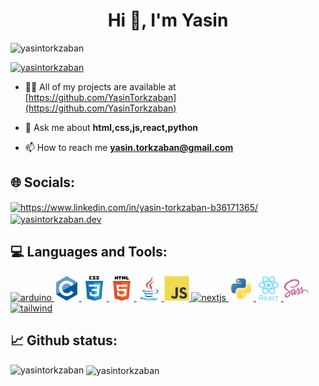 <h1 align="center">Hi 👋, I'm Yasin</h1>
<p align="left"> <img src="https://komarev.com/ghpvc/?username=yasintorkzaban&label=Profile%20views&color=0e75b6&style=flat" alt="yasintorkzaban" /> </p>

<p align="left"> <a href="https://github.com/ryo-ma/github-profile-trophy"><img src="https://github-profile-trophy.vercel.app/?username=yasintorkzaban" alt="yasintorkzaban" /></a> </p>

- 👨‍💻 All of my projects are available at [https://github.com/YasinTorkzaban](https://github.com/YasinTorkzaban)

- 💬 Ask me about **html,css,js,react,python**

- 📫 How to reach me **yasin.torkzaban@gmail.com**

<h2 align="left">🌐 Socials:</h2>
<p align="left">
<a href="https://linkedin.com/in/https://www.linkedin.com/in/yasin-torkzaban-b36171365/" target="blank"><img align="center" src="https://raw.githubusercontent.com/rahuldkjain/github-profile-readme-generator/master/src/images/icons/Social/linked-in-alt.svg" alt="https://www.linkedin.com/in/yasin-torkzaban-b36171365/" height="30" width="40" /></a>
<a href="https://instagram.com/yasintorkzaban.dev" target="blank"><img align="center" src="https://raw.githubusercontent.com/rahuldkjain/github-profile-readme-generator/master/src/images/icons/Social/instagram.svg" alt="yasintorkzaban.dev" height="30" width="40" /></a>
</p>

<h2 align="left">💻 Languages and Tools:</h2>
<p align="left">
  <a href="https://www.arduino.cc/" target="_blank" rel="noreferrer"> <img src="https://cdn.worldvectorlogo.com/logos/arduino-1.svg" alt="arduino" width="40" height="40"/> </a> <a href="https://www.cprogramming.com/" target="_blank" rel="noreferrer"> <img src="https://raw.githubusercontent.com/devicons/devicon/master/icons/c/c-original.svg" alt="c" width="40" height="40"/> </a> <a href="https://www.w3schools.com/css/" target="_blank" rel="noreferrer"> <img src="https://raw.githubusercontent.com/devicons/devicon/master/icons/css3/css3-original-wordmark.svg" alt="css3" width="40" height="40"/> </a> <a href="https://www.w3.org/html/" target="_blank" rel="noreferrer"> <img src="https://raw.githubusercontent.com/devicons/devicon/master/icons/html5/html5-original-wordmark.svg" alt="html5" width="40" height="40"/> </a> <a href="https://www.java.com" target="_blank" rel="noreferrer"> <img src="https://raw.githubusercontent.com/devicons/devicon/master/icons/java/java-original.svg" alt="java" width="40" height="40"/> </a> <a href="https://developer.mozilla.org/en-US/docs/Web/JavaScript" target="_blank" rel="noreferrer"> <img src="https://raw.githubusercontent.com/devicons/devicon/master/icons/javascript/javascript-original.svg" alt="javascript" width="40" height="40"/> </a> <a href="https://nextjs.org/" target="_blank" rel="noreferrer"> <img src="https://cdn.worldvectorlogo.com/logos/nextjs-2.svg" alt="nextjs" width="40" height="40"/> </a> <a href="https://www.python.org" target="_blank" rel="noreferrer"> <img src="https://raw.githubusercontent.com/devicons/devicon/master/icons/python/python-original.svg" alt="python" width="40" height="40"/> </a> <a href="https://reactjs.org/" target="_blank" rel="noreferrer"> <img src="https://raw.githubusercontent.com/devicons/devicon/master/icons/react/react-original-wordmark.svg" alt="react" width="40" height="40"/> </a> <a href="https://sass-lang.com" target="_blank" rel="noreferrer"> <img src="https://raw.githubusercontent.com/devicons/devicon/master/icons/sass/sass-original.svg" alt="sass" width="40" height="40"/> </a> <a href="https://tailwindcss.com/" target="_blank" rel="noreferrer"> <img src="https://www.vectorlogo.zone/logos/tailwindcss/tailwindcss-icon.svg" alt="tailwind" width="40" height="40"/> </a> </p>

<h2 align="left">📈 Github status:</h2>
<p><img align="left" src="https://github-readme-stats.vercel.app/api/top-langs?username=yasintorkzaban&show_icons=true&locale=en&layout=compact" alt="yasintorkzaban" /></p>
<p align="left">&nbsp;<img align="center" src="https://github-readme-stats.vercel.app/api?username=yasintorkzaban&show_icons=true&locale=en" alt="yasintorkzaban" /></p>

